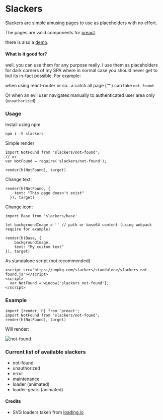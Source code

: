 # Slackers

Slackers are simple amusing pages to use as placeholders with no effort.

The pages are valid components for [preact](https://github.com/developit/preact).


there is also a [demo](https://mrbar42.github.io/slackers).

#### What is it good for? 

well, you can use them for any purpose really.
I use them as placeholders for dark corners of my SPA where in normal
case you should never get to but its in-fact possible.
For example:

when using react-router or so.. a catch all page ('\*') can take `not-found`.

Or when an evil user navigates manually to authenticated user area only (`unauthorized`)

### Usage

Install using npm

    npm i -S slackers 

Simple render

    import NotFound from 'slackers/not-found';
    // or
    var NotFound = require('slackers/not-found');
    
    render(h(NotFound), target)
    
Change text:

    render(h(NotFound, {
        text: "This page doesn't exist"
      }), target)
    
Change icon:

    import Base from 'slackers/base'
    
    let backgroundImage = '' // path or base64 content (using webpack require for example)
    
    render(h(Base, {
        backgroundImage,
        text: "My custom text"
    }), target)

As standalone script (not recommended)

    <script src="https://unpkg.com/slackers/standalone/slackers_not-found.js"></script>
    <script>
      var NotFound = window['slackers_not-found'];
    </script>


### Example

    import {render, h} from 'preact';
    import NotFound from 'slackers/not-found';
    render(h(NotFound), target)
    
Will render: 

![not-found](https://cloud.githubusercontent.com/assets/12373774/15139233/8931acfc-169d-11e6-9f2c-df302ca214e1.jpg)


### Current list of available slackers

- not-found
- unauthorized
- error
- maintenance
- loader (animated)
- loader-gears (animated)


#### Credits
- SVG loaders taken from [loading.io](http://loading.io/)
